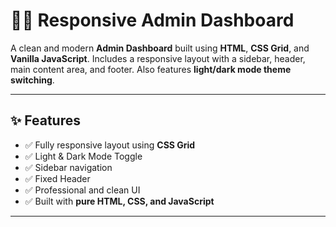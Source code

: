 # 🧑‍💼 Responsive Admin Dashboard

A clean and modern **Admin Dashboard** built using **HTML**, **CSS Grid**, and **Vanilla JavaScript**. Includes a responsive layout with a sidebar, header, main content area, and footer. Also features **light/dark mode theme switching**.

---

## ✨ Features

- ✅ Fully responsive layout using **CSS Grid**
- ✅ Light & Dark Mode Toggle
- ✅ Sidebar navigation
- ✅ Fixed Header
- ✅ Professional and clean UI
- ✅ Built with **pure HTML, CSS, and JavaScript**

---




